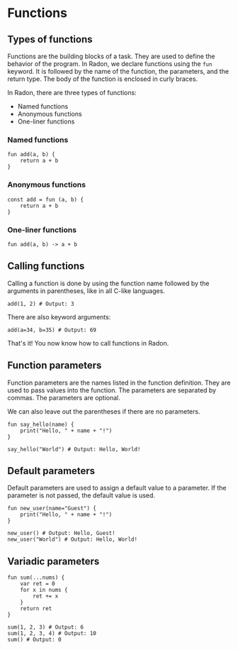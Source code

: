 # Functions

## Types of functions

Functions are the building blocks of a task. They are used to define the
behavior of the program. In Radon, we declare functions using the `fun` keyword.
It is followed by the name of the function, the parameters, and the return type.
The body of the function is enclosed in curly braces.

In Radon, there are three types of functions:

- Named functions
- Anonymous functions
- One-liner functions

### Named functions

```rn linenums="1" title="named_functions.rn"
fun add(a, b) {
    return a + b
}
```

### Anonymous functions

```rn linenums="1" title="anonymous_functions.rn"
const add = fun (a, b) {
    return a + b
}
```

### One-liner functions

```rn linenums="1" title="one_liner_functions.rn"
fun add(a, b) -> a + b
```

## Calling functions

Calling a function is done by using the function name followed by the arguments
in parentheses, like in all C-like languages.

```rn linenums="1" title="calling_functions.rn"
add(1, 2) # Output: 3
```

There are also keyword arguments:
```rn linenums="1" title="kwargs.rn"
add(a=34, b=35) # Output: 69
```

That's it! You now know how to call functions in Radon.

## Function parameters

Function parameters are the names listed in the function definition. They are
used to pass values into the function. The parameters are separated by commas.
The parameters are optional.

We can also leave out the parentheses if there are no parameters.

```rn linenums="1" title="function_parameters.rn"
fun say_hello(name) {
    print("Hello, " + name + "!")
}

say_hello("World") # Output: Hello, World!
```

## Default parameters

Default parameters are used to assign a default value to a parameter. If the
parameter is not passed, the default value is used.

```rn linenums="1" title="default_parameters.rn"
fun new_user(name="Guest") {
    print("Hello, " + name + "!")
}

new_user() # Output: Hello, Guest!
new_user("World") # Output: Hello, World!
```

## Variadic parameters
```rn linenums="1" title="variadics.rn"
fun sum(...nums) {
    var ret = 0
    for x in nums {
        ret += x
    }
    return ret
}

sum(1, 2, 3) # Output: 6
sum(1, 2, 3, 4) # Output: 10
sum() # Output: 0
```
